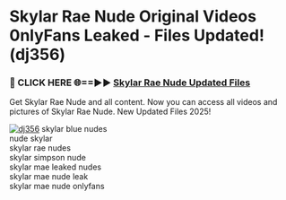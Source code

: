 # Skylar Rae Nude Original Videos 0nlyFans Leaked - Files Updated! (dj356)

<h3>🔴 CLICK HERE 🌐==►► <a href="https://tinyurl.com/5h6xmrr3" rel="nofollow">Skylar Rae Nude Updated Files</a></h3>

Get Skylar Rae Nude and all content. Now you can access all videos and pictures of Skylar Rae Nude. New Updated Files 2025!

[![dj356](https://i.imgur.com/KVD873Z.gif)](https://tinyurl.com/5h6xmrr3)
skylar blue nudes<br>
nude skylar<br>
skylar rae nudes<br>
skylar simpson nude<br>
skylar mae leaked nudes<br>
skylar mae nude leak<br>
skylar mae nude onlyfans